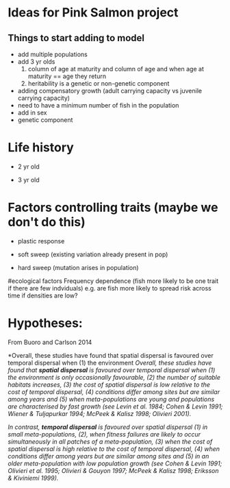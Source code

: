 # Ideas for Pink Salmon project
## Things to start adding to model
* add multiple populations
* add 3 yr olds
  1. column of age at maturity and column of age and when age at maturity == age they return
  2. heritability is a genetic or non-genetic component
* adding compensatory growth (adult carrying capacity vs juvenile carrying capacity)
* need to have a minimum number of fish in the population
* add in sex 
* genetic component

# Life history

* 2 yr old

* 3 yr old

# Factors controlling traits (maybe we don't do this)

* plastic response

* soft sweep (existing variation already present in pop)

* hard sweep (mutation arises in population)


#ecological factors
Frequency dependence (fish more likely to be one trait if there are few indviduals)
  e.g. are fish more likely to spread risk across time if densities are low?

# Hypotheses: 
From Buoro and Carlson 2014 

*Overall, these studies have found that spatial
dispersal is favoured over temporal dispersal when (1) the environment
*Overall, these studies have found that **spatial
dispersal** is favoured over temporal dispersal when (1) the environment
is only occasionally favourable, (2) the number of
suitable habitats increases, (3) the cost of spatial dispersal is
low relative to the cost of temporal dispersal, (4) conditions
differ among sites but are similar among years and (5) when
meta-populations are young and populations are characterised
by fast growth (see Levin et al. 1984; Cohen & Levin 1991;
Wiener & Tuljapurkar 1994; McPeek & Kalisz 1998; Olivieri
2001).*

*In contrast, **temporal dispersal** is favoured over spatial dispersal
(1) in small meta-populations, (2), when fitness failures
are likely to occur simultaneously in all patches of a
meta-population, (3) when the cost of spatial dispersal is high
relative to the cost of temporal dispersal, (4) when conditions
differ among years but are similar among sites and (5) in an
older meta-population with low population growth (see Cohen
& Levin 1991; Olivieri et al. 1995; Olivieri & Gouyon 1997;
McPeek & Kalisz 1998; Eriksson & Kiviniemi 1999).*
